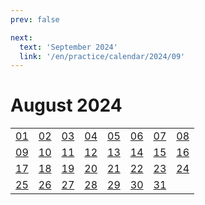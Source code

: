 ```yaml
---
prev: false

next:
  text: 'September 2024'
  link: '/en/practice/calendar/2024/09'
---
```

# August 2024

<table class="calendar">
	<tr>
		<td><a href=/en/practice/prob/2024/08/01>01</a><br><Badge type="warning" text="Play"/></td>
		<td><a href=/en/practice/prob/2024/08/02>02</a><br><Badge type="warning" text="Play"/></td>
		<td><a href=/en/practice/prob/2024/08/03>03</a><br><Badge type="warning" text="Play"/></td>
		<td><a href=/en/practice/prob/2024/08/04>04</a><br><Badge type="danger" text="Bid"/></td>
        <td><a href=/en/practice/prob/2024/08/05>05</a><br><Badge type="warning" text="Play"/></td>
		<td><a href=/en/practice/prob/2024/08/06>06</a><br><Badge type="tip" text="Def"/></td>
		<td><a href=/en/practice/prob/2024/08/07>07</a><br><Badge type="danger" text="Bid"/></td>
		<td><a href=/en/practice/prob/2024/08/08>08</a><br><Badge type="warning" text="Play"/></td>
	</tr>
	<tr>
		<td><a href=/en/practice/prob/2024/08/09>09</a><br><Badge type="warning" text="Play"/></td>
		<td><a href=/en/practice/prob/2024/08/10>10</a><br><Badge type="warning" text="Play"/></td>
		<td><a href=/en/practice/prob/2024/08/11>11</a><br><Badge type="danger" text="Bid"/></td>
		<td><a href=/en/practice/prob/2024/08/12>12</a><br><Badge type="warning" text="Play"/></td>
        <td><a href=/en/practice/prob/2024/08/13>13</a><br><Badge type="tip" text="Def"/></td>
		<td><a href=/en/practice/prob/2024/08/14>14</a><br><Badge type="danger" text="Bid"/></td>
		<td><a href=/en/practice/prob/2024/08/15>15</a><br><Badge type="warning" text="Play"/></td>
		<td><a href=/en/practice/prob/2024/08/16>16</a><br><Badge type="warning" text="Play"/></td>
	</tr>
	<tr>
		<td><a href=/en/practice/prob/2024/08/17>17</a><br><Badge type="tip" text="Def"/></td>
		<td><a href=/en/practice/prob/2024/08/18>18</a><br><Badge type="danger" text="Bid"/></td>
		<td><a href=/en/practice/prob/2024/08/19>19</a><br><Badge type="warning" text="Play"/></td>
        <td><a href=/en/practice/prob/2024/08/20>20</a><br><Badge type="tip" text="Def"/></td>
		<td><a href=/en/practice/prob/2024/08/21>21</a><br><Badge type="danger" text="Bid"/></td>
		<td><a href=/en/practice/prob/2024/08/22>22</a><br><Badge type="warning" text="Play"/></td>
		<td><a href=/en/practice/prob/2024/08/23>23</a><br><Badge type="warning" text="Play"/></td>
		<td><a href=/en/practice/prob/2024/08/24>24</a><br><Badge type="warning" text="Play"/></td>
	</tr>
    <tr>
        <td><a href=/en/practice/prob/2024/08/25>25</a><br><Badge type="danger" text="Bid"/></td>
		<td><a href=/en/practice/prob/2024/08/26>26</a><br><Badge type="warning" text="Play"/></td>
		<td><a href=/en/practice/prob/2024/08/27>27</a><br><Badge type="tip" text="Def"/></td>
		<td><a href=/en/practice/prob/2024/08/28>28</a><br><Badge type="danger" text="Bid"/></td>
		<td><a href=/en/practice/prob/2024/08/29>29</a><br><Badge type="tip" text="Def"/></td>
		<td><a href=/en/practice/prob/2024/08/30>30</a><br><Badge type="warning" text="Play"/></td>
		<td><a href=/en/practice/prob/2024/08/31>31</a><br><Badge type="warning" text="Play"/></td>
		<td></td>
	</tr>
</table>

[<Badge type="tip" text="Learning ->"/>](/en/learning/calendar/2024/08) <Badge type="info" text="&uarr; Practice"/>
